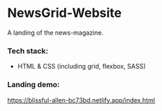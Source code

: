 # NewsGrid-Website

A landing of the news-magazine. 

### Tech stack:
- HTML & CSS (including grid, flexbox, SASS)

### Landing demo:
https://blissful-allen-bc73bd.netlify.app/index.html

